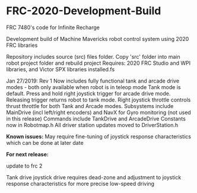 # FRC-2020-Development-Build
FRC 7480's code for Infinite Recharge

Development build of Machine Mavericks robot control system using 2020 FRC libraries

Repository includes source (src) files folder. Copy 'src' folder into main robot project folder and rebuild project Requires: 2020 FRC Studio and WPI libraries, and Victor SPX libraries installed.fs

Jan 27/2019: Rev 1 Now includes fully functional tank and arcade drive modes - both only available when robot is in teleop mode Tank mode is default. Press and hold right joystick trigger for arcade drive mode. Releasing trigger returns robot to tank mode. Right joystick throttle controls thrust throttle for both Tank and Arcade modes. Subsystems include MainDrive (incl left/right encoders) and NavX for Gyro monitoring (not used in this release) Commands include TankDrive and ArcadeDrive Constants now in Robotmap.h All driver station updates moved to DriverStation.h

**Known issues:**
May require fine-tuning of joystick response characteristics which can be done at later date

**For next release:**

update to frc 2


Tank drive joystick drive requires dead-zone and adjustment to joystick response characteristics for more precise low-speed driving
